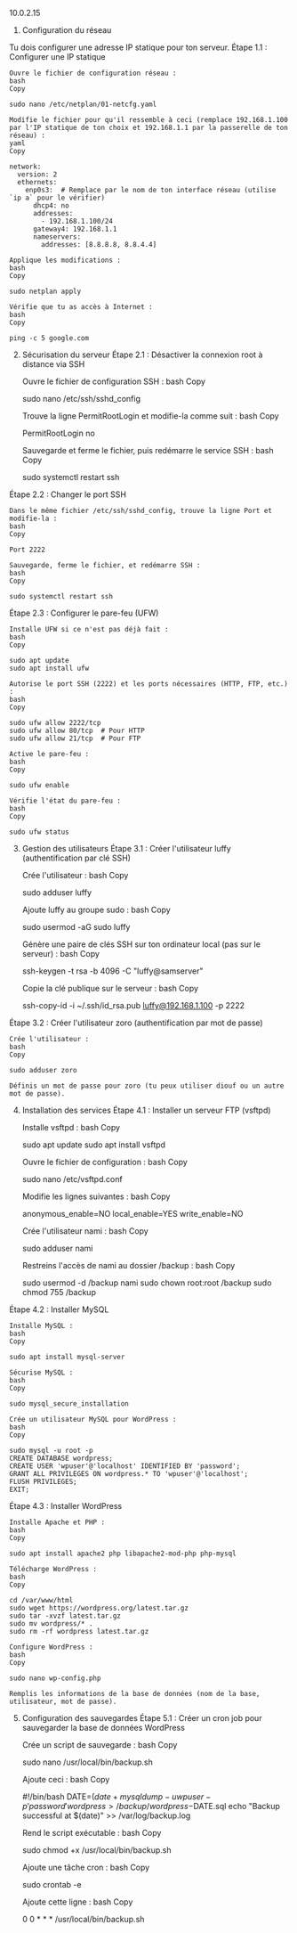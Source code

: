 10.0.2.15

1. Configuration du réseau

Tu dois configurer une adresse IP statique pour ton serveur.
Étape 1.1 : Configurer une IP statique

    Ouvre le fichier de configuration réseau :
    bash
    Copy

    sudo nano /etc/netplan/01-netcfg.yaml

    Modifie le fichier pour qu'il ressemble à ceci (remplace 192.168.1.100 par l'IP statique de ton choix et 192.168.1.1 par la passerelle de ton réseau) :
    yaml
    Copy

    network:
      version: 2
      ethernets:
        enp0s3:  # Remplace par le nom de ton interface réseau (utilise `ip a` pour le vérifier)
          dhcp4: no
          addresses:
            - 192.168.1.100/24
          gateway4: 192.168.1.1
          nameservers:
            addresses: [8.8.8.8, 8.8.4.4]

    Applique les modifications :
    bash
    Copy

    sudo netplan apply

    Vérifie que tu as accès à Internet :
    bash
    Copy

    ping -c 5 google.com

2. Sécurisation du serveur
Étape 2.1 : Désactiver la connexion root à distance via SSH

    Ouvre le fichier de configuration SSH :
    bash
    Copy

    sudo nano /etc/ssh/sshd_config

    Trouve la ligne PermitRootLogin et modifie-la comme suit :
    bash
    Copy

    PermitRootLogin no

    Sauvegarde et ferme le fichier, puis redémarre le service SSH :
    bash
    Copy

    sudo systemctl restart ssh

Étape 2.2 : Changer le port SSH

    Dans le même fichier /etc/ssh/sshd_config, trouve la ligne Port et modifie-la :
    bash
    Copy

    Port 2222

    Sauvegarde, ferme le fichier, et redémarre SSH :
    bash
    Copy

    sudo systemctl restart ssh

Étape 2.3 : Configurer le pare-feu (UFW)

    Installe UFW si ce n'est pas déjà fait :
    bash
    Copy

    sudo apt update
    sudo apt install ufw

    Autorise le port SSH (2222) et les ports nécessaires (HTTP, FTP, etc.) :
    bash
    Copy

    sudo ufw allow 2222/tcp
    sudo ufw allow 80/tcp  # Pour HTTP
    sudo ufw allow 21/tcp  # Pour FTP

    Active le pare-feu :
    bash
    Copy

    sudo ufw enable

    Vérifie l'état du pare-feu :
    bash
    Copy

    sudo ufw status

3. Gestion des utilisateurs
Étape 3.1 : Créer l'utilisateur luffy (authentification par clé SSH)

    Crée l'utilisateur :
    bash
    Copy

    sudo adduser luffy

    Ajoute luffy au groupe sudo :
    bash
    Copy

    sudo usermod -aG sudo luffy

    Génère une paire de clés SSH sur ton ordinateur local (pas sur le serveur) :
    bash
    Copy

    ssh-keygen -t rsa -b 4096 -C "luffy@samserver"

    Copie la clé publique sur le serveur :
    bash
    Copy

    ssh-copy-id -i ~/.ssh/id_rsa.pub luffy@192.168.1.100 -p 2222

Étape 3.2 : Créer l'utilisateur zoro (authentification par mot de passe)

    Crée l'utilisateur :
    bash
    Copy

    sudo adduser zoro

    Définis un mot de passe pour zoro (tu peux utiliser diouf ou un autre mot de passe).

4. Installation des services
Étape 4.1 : Installer un serveur FTP (vsftpd)

    Installe vsftpd :
    bash
    Copy

    sudo apt update
    sudo apt install vsftpd

    Ouvre le fichier de configuration :
    bash
    Copy

    sudo nano /etc/vsftpd.conf

    Modifie les lignes suivantes :
    bash
    Copy

    anonymous_enable=NO
    local_enable=YES
    write_enable=NO

    Crée l'utilisateur nami :
    bash
    Copy

    sudo adduser nami

    Restreins l'accès de nami au dossier /backup :
    bash
    Copy

    sudo usermod -d /backup nami
    sudo chown root:root /backup
    sudo chmod 755 /backup

Étape 4.2 : Installer MySQL

    Installe MySQL :
    bash
    Copy

    sudo apt install mysql-server

    Sécurise MySQL :
    bash
    Copy

    sudo mysql_secure_installation

    Crée un utilisateur MySQL pour WordPress :
    bash
    Copy

    sudo mysql -u root -p
    CREATE DATABASE wordpress;
    CREATE USER 'wpuser'@'localhost' IDENTIFIED BY 'password';
    GRANT ALL PRIVILEGES ON wordpress.* TO 'wpuser'@'localhost';
    FLUSH PRIVILEGES;
    EXIT;

Étape 4.3 : Installer WordPress

    Installe Apache et PHP :
    bash
    Copy

    sudo apt install apache2 php libapache2-mod-php php-mysql

    Télécharge WordPress :
    bash
    Copy

    cd /var/www/html
    sudo wget https://wordpress.org/latest.tar.gz
    sudo tar -xvzf latest.tar.gz
    sudo mv wordpress/* .
    sudo rm -rf wordpress latest.tar.gz

    Configure WordPress :
    bash
    Copy

    sudo nano wp-config.php

    Remplis les informations de la base de données (nom de la base, utilisateur, mot de passe).

5. Configuration des sauvegardes
Étape 5.1 : Créer un cron job pour sauvegarder la base de données WordPress

    Crée un script de sauvegarde :
    bash
    Copy

    sudo nano /usr/local/bin/backup.sh

    Ajoute ceci :
    bash
    Copy

    #!/bin/bash
    DATE=$(date +%Y-%m-%d)
    mysqldump -u wpuser -p'password' wordpress > /backup/wordpress-$DATE.sql
    echo "Backup successful at $(date)" >> /var/log/backup.log

    Rend le script exécutable :
    bash
    Copy

    sudo chmod +x /usr/local/bin/backup.sh

    Ajoute une tâche cron :
    bash
    Copy

    sudo crontab -e

    Ajoute cette ligne :
    bash
    Copy

    0 0 * * * /usr/local/bin/backup.sh
